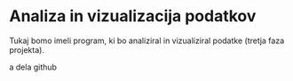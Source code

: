 # Analiza in vizualizacija podatkov

Tukaj bomo imeli program, ki bo analiziral in vizualiziral podatke (tretja faza
projekta).


a dela github
